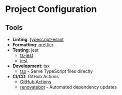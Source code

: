 # Project Configuration

## Tools

- **Linting**: [typescript-eslint](https://typescript-eslint.io/getting-started/)
- **Formatting**: [prettier](https://prettier.io/docs/en/install)
- **Testing**: jest
  - [ts-jest](https://kulshekhar.github.io/ts-jest/docs/getting-started/installation)
  - [jest](https://jestjs.io/docs/getting-started)
- **Development**: tsx
  - [tsx](https://tsx.is/getting-started) - Serve TypeScript files directly
- **CI/CD**: GitHub Actions
  - [GitHub Actions](https://docs.github.com/en/actions/learn-github-actions)
  - [renovatebot](https://docs.renovatebot.com/getting-started/use-cases/) - Automated dependency updates
